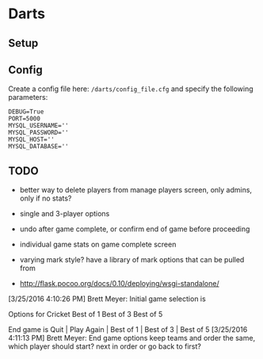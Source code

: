 # Darts

## Setup

## Config
Create a config file here: ```/darts/config_file.cfg``` and specify the following parameters:
```
DEBUG=True
PORT=5000
MYSQL_USERNAME=''
MYSQL_PASSWORD=''
MYSQL_HOST=''
MYSQL_DATABASE=''
```

## TODO


* better way to delete players from manage players screen, only admins, only if no stats?
* single and 3-player options
* undo after game complete, or confirm end of game before proceeding
* individual game stats on game complete screen
* varying mark style?  have a library of mark options that can be pulled from

* http://flask.pocoo.org/docs/0.10/deploying/wsgi-standalone/



[3/25/2016 4:10:26 PM] Brett Meyer: Initial game selection is


Options for Cricket
	Best of 1
	Best of 3
	Best of 5

End game is
Quit | Play Again | Best of 1 | Best of 3 | Best of 5
[3/25/2016 4:11:13 PM] Brett Meyer: End game options keep teams and order the same, which player should start? next in order or go back to first?